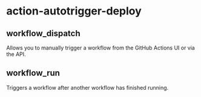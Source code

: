 # action-autotrigger-deploy

## workflow_dispatch

Allows you to manually trigger a workflow from the GitHub Actions UI or via the API.

## workflow_run

Triggers a workflow after another workflow has finished running.
